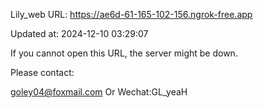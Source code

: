 Lily_web URL: https://ae6d-61-165-102-156.ngrok-free.app

Updated at: 2024-12-10 03:29:07

If you cannot open this URL, the server might be down.

Please contact: 

goley04@foxmail.com Or Wechat:GL_yeaH